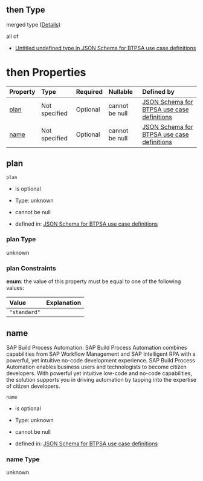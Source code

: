 ## then Type

merged type ([Details](btpsa-usecase-properties-services-items-allof-1-then-allof-88-then.md))

all of

*   [Untitled undefined type in JSON Schema for BTPSA use case definitions](btpsa-usecase-properties-services-items-allof-1-then-allof-88-then-allof-0.md "check type definition")

# then Properties

| Property      | Type          | Required | Nullable       | Defined by                                                                                                                                                                                                            |
| :------------ | :------------ | :------- | :------------- | :-------------------------------------------------------------------------------------------------------------------------------------------------------------------------------------------------------------------- |
| [plan](#plan) | Not specified | Optional | cannot be null | [JSON Schema for BTPSA use case definitions](btpsa-usecase-properties-services-items-allof-1-then-allof-88-then-properties-plan.md "undefined#/properties/services/items/allOf/1/then/allOf/88/then/properties/plan") |
| [name](#name) | Not specified | Optional | cannot be null | [JSON Schema for BTPSA use case definitions](btpsa-usecase-properties-services-items-allof-1-then-allof-88-then-properties-name.md "undefined#/properties/services/items/allOf/1/then/allOf/88/then/properties/name") |

## plan



`plan`

*   is optional

*   Type: unknown

*   cannot be null

*   defined in: [JSON Schema for BTPSA use case definitions](btpsa-usecase-properties-services-items-allof-1-then-allof-88-then-properties-plan.md "undefined#/properties/services/items/allOf/1/then/allOf/88/then/properties/plan")

### plan Type

unknown

### plan Constraints

**enum**: the value of this property must be equal to one of the following values:

| Value        | Explanation |
| :----------- | :---------- |
| `"standard"` |             |

## name

SAP Build Process Automation: SAP Build Process Automation combines capabilities from SAP Workflow Management and SAP Intelligent RPA with a powerful, yet intuitive no-code development experience. SAP Build Process Automation enables business users and technologists to become citizen developers. With powerful yet intuitive low-code and no-code capabilities, the solution supports you in driving automation by tapping into the expertise of citizen developers.

`name`

*   is optional

*   Type: unknown

*   cannot be null

*   defined in: [JSON Schema for BTPSA use case definitions](btpsa-usecase-properties-services-items-allof-1-then-allof-88-then-properties-name.md "undefined#/properties/services/items/allOf/1/then/allOf/88/then/properties/name")

### name Type

unknown
